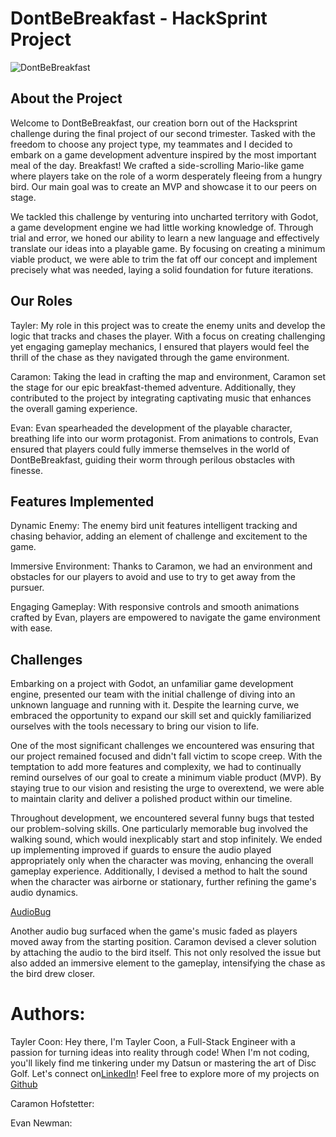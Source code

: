 # DontBeBreakfast - HackSprint Project

![DontBeBreakfast](https://iili.io/J816HS2.png)

## About the Project

Welcome to DontBeBreakfast, our creation born out of the Hacksprint challenge during the final project of our second trimester. Tasked with the freedom to choose any project type, my teammates and I decided to embark on a game development adventure inspired by the most important meal of the day. Breakfast! We crafted a side-scrolling Mario-like game where players take on the role of a worm desperately fleeing from a hungry bird. Our main goal was to create an MVP and showcase it to our peers on stage.

We tackled this challenge by venturing into uncharted territory with Godot, a game development engine we had little working knowledge of. Through trial and error, we honed our ability to learn a new language and effectively translate our ideas into a playable game. By focusing on creating a minimum viable product, we were able to trim the fat off our concept and implement precisely what was needed, laying a solid foundation for future iterations.

## Our Roles

Tayler: My role in this project was to create the enemy units and develop the logic that tracks and chases the player. With a focus on creating challenging yet engaging gameplay mechanics, I ensured that players would feel the thrill of the chase as they navigated through the game environment.

Caramon: Taking the lead in crafting the map and environment, Caramon set the stage for our epic breakfast-themed adventure. Additionally, they contributed to the project by integrating captivating music that enhances the overall gaming experience.

Evan: Evan spearheaded the development of the playable character, breathing life into our worm protagonist. From animations to controls, Evan ensured that players could fully immerse themselves in the world of DontBeBreakfast, guiding their worm through perilous obstacles with finesse.

## Features Implemented

Dynamic Enemy: The enemy bird unit features intelligent tracking and chasing behavior, adding an element of challenge and excitement to the game.

Immersive Environment: Thanks to Caramon, we had an environment and obstacles for our players to avoid and use to try to get away from the pursuer.

Engaging Gameplay: With responsive controls and smooth animations crafted by Evan, players are empowered to navigate the game environment with ease.

## Challenges

Embarking on a project with Godot, an unfamiliar game development engine, presented our team with the initial challenge of diving into an unknown language and running with it. Despite the learning curve, we embraced the opportunity to expand our skill set and quickly familiarized ourselves with the tools necessary to bring our vision to life.

One of the most significant challenges we encountered was ensuring that our project remained focused and didn't fall victim to scope creep. With the temptation to add more features and complexity, we had to continually remind ourselves of our goal to create a minimum viable product (MVP). By staying true to our vision and resisting the urge to overextend, we were able to maintain clarity and deliver a polished product within our timeline.

Throughout development, we encountered several funny bugs that tested our problem-solving skills. One particularly memorable bug involved the walking sound, which would inexplicably start and stop infinitely. We ended up implementing improved if guards to ensure the audio played appropriately only when the character was moving, enhancing the overall gameplay experience. Additionally, I devised a method to halt the sound when the character was airborne or stationary, further refining the game's audio dynamics.

[AudioBug](https://iili.io/J81i3Cu.png)

Another audio bug surfaced when the game's music faded as players moved away from the starting position. Caramon devised a clever solution by attaching the audio to the bird itself. This not only resolved the issue but also added an immersive element to the gameplay, intensifying the chase as the bird drew closer.

# Authors:

Tayler Coon:
Hey there, I'm Tayler Coon, a Full-Stack Engineer with a passion for turning ideas into reality through code! When I'm not coding, you'll likely find me tinkering under my Datsun or mastering the art of Disc Golf. Let's connect on[LinkedIn](https://www.linkedin.com/in/taylercoon/)! Feel free to explore more of my projects on [Github](https://github.com/tayler-made-code)

Caramon Hofstetter: 

Evan Newman: 
